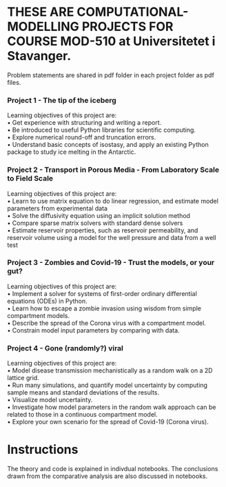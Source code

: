 # THESE ARE COMPUTATIONAL-MODELLING PROJECTS FOR COURSE MOD-510 at Universitetet i Stavanger.
Problem statements are shared in pdf folder in each project folder as pdf files.

### Project 1 - The tip of the iceberg
Learning objectives of this project are:<br>
• Get experience with structuring and writing a report.<br>
• Be introduced to useful Python libraries for scientific computing.<br>
• Explore numerical round-off and truncation errors.<br>
• Understand basic concepts of isostasy, and apply an existing Python package to study ice melting in the Antarctic.<br>

### Project 2 - Transport in Porous Media - From Laboratory Scale to Field Scale <br>
Learning objectives of this project are:<br>
• Learn to use matrix equation to do linear regression, and estimate model parameters from experimental data <br>
• Solve the diffusivity equation using an implicit solution method<br>
• Compare sparse matrix solvers with standard dense solvers<br>
• Estimate reservoir properties, such as reservoir permeability, and reservoir volume using a model for the well pressure and data from a well test<br>

### Project 3 - Zombies and Covid-19 - Trust the models, or your gut?<br>
Learning objectives of this project are:<br>
• Implement a solver for systems of first-order ordinary differential equations (ODEs) in Python.<br>
• Learn how to escape a zombie invasion using wisdom from simple compartment models.<br>
• Describe the spread of the Corona virus with a compartment model.<br>
• Constrain model input parameters by comparing with data.<br>

### Project 4 - Gone (randomly?) viral<br>
Learning objectives of this project are:<br>
• Model disease transmission mechanistically as a random walk on a 2D lattice grid.<br>
• Run many simulations, and quantify model uncertainty by computing sample means and standard deviations of the results.<br>
• Visualize model uncertainty.<br>
• Investigate how model parameters in the random walk approach can be related to those in a continuous compartment model.<br>
• Explore your own scenario for the spread of Covid-19 (Corona virus).<br>

# Instructions
The theory and code is explained in indivdual notebooks. The conclusions drawn from the comparative analysis are also discussed in notebooks.   
